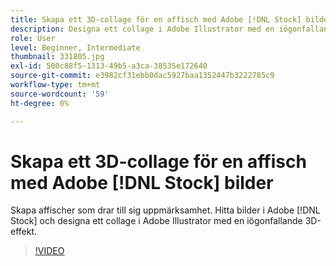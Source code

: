 ```yaml
---
title: Skapa ett 3D-collage för en affisch med Adobe [!DNL Stock] bilder
description: Designa ett collage i Adobe Illustrator med en iögonfallande 3D-effekt från bilder i Adobe [!DNL Stock]
role: User
level: Beginner, Intermediate
thumbnail: 331805.jpg
exl-id: 500c88f5-1313-49b5-a3ca-38535e172640
source-git-commit: e3982cf31ebb0dac5927baa1352447b3222785c9
workflow-type: tm+mt
source-wordcount: '59'
ht-degree: 0%

---
```


# Skapa ett 3D-collage för en affisch med Adobe [!DNL Stock] bilder

Skapa affischer som drar till sig uppmärksamhet. Hitta bilder i Adobe [!DNL Stock] och designa ett collage i Adobe Illustrator med en iögonfallande 3D-effekt.

>[!VIDEO](https://video.tv.adobe.com/v/331805?hidetitle=true)
